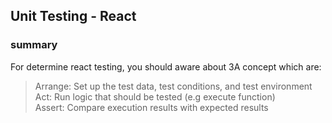 ## Unit Testing - React

### summary
For determine react testing, you should aware about 3A concept which are: <br>
> Arrange: Set up the test data, test conditions, and test environment <br>
> Act: Run logic that should be tested (e.g execute function) <br>
> Assert: Compare execution results with expected results
